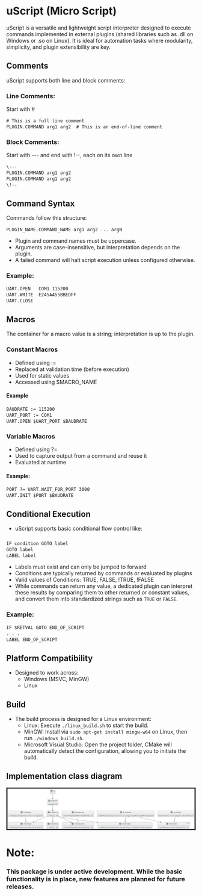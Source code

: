 # uScript (Micro Script)
uScript is a versatile and lightweight script interpreter designed to execute commands implemented in external plugins (shared libraries such as .dll on Windows or .so on Linux). It is ideal for automation tasks where modularity, simplicity, and plugin extensibility are key.

## Comments
uScript supports both line and block comments:

### Line Comments:
Start with #<br>

    # This is a full line comment
    PLUGIN.COMMAND arg1 arg2  # This is an end-of-line comment

### Block Comments:
Start with \--- and end with \!--, each on its own line

    \---
    PLUGIN.COMMAND arg1 arg2
    PLUGIN.COMMAND arg1 arg2
    \!--

## Command Syntax
Commands follow this structure:<br>

    PLUGIN_NAME.COMMAND_NAME arg1 arg2 ... argN

- Plugin and command names must be uppercase.<br>
- Arguments are case-insensitive, but interpretation depends on the plugin.<br>
- A failed command will halt script execution unless configured otherwise.<br>

### Example:

    UART.OPEN   COM1 115200
    UART.WRITE  E245AA55BBEDFF
    UART.CLOSE

## Macros
The container for a macro value is a string; interpretation is up to the plugin.<br>

### Constant Macros
 - Defined using :=<br>
 - Replaced at validation time (before execution)<br>
 - Used for static values<br>
 - Accessed using $MACRO_NAME<br>

#### Example
    BAUDRATE := 115200
    UART_PORT := COM1
    UART.OPEN $UART_PORT $BAUDRATE

### Variable Macros
 - Defined using ?=<br>
 - Used to capture output from a command and reuse it<br>
 - Evaluated at runtime<br>

#### Example:
    PORT ?= UART.WAIT_FOR_PORT 3000
    UART.INIT $PORT $BAUDRATE

## Conditional Execution
 - uScript supports basic conditional flow control like:

###
    IF condition GOTO label
    GOTO label
    LABEL label


 - Labels must exist and can only be jumped to forward<br>
 - Conditions are typically returned by commands or evaluated by plugins<br>
 - Valid values of Conditions: TRUE, FALSE, !TRUE, !FALSE<br>
 - While commands can return any value, a dedicated plugin can interpret these results by comparing them to other returned or constant values, and convert them into standardized strings such as `TRUE` or `FALSE`.


### Example:
    IF $RETVAL GOTO END_OF_SCRIPT
    . . .
    LABEL END_OF_SCRIPT

## **Platform Compatibility**
- Designed to work across:
  - Windows (MSVC, MinGW)
  - Linux

## **Build**
- The build process is designed for a Linux environment:
  - Linux: Execute `./linux_build.sh` to start the build.
  - MinGW: Install via `sudo apt-get install mingw-w64` on Linux, then run `./windows_build.sh`.
  - Microsoft Visual Studio: Open the project folder, CMake will automatically detect the configuration, allowing you to initiate the build.


## Implementation class diagram
![UML class diagram](./docs/class_diagram.jpg)

# Note:
### This package is under active development. While the basic functionality is in place, new features are planned for future releases.